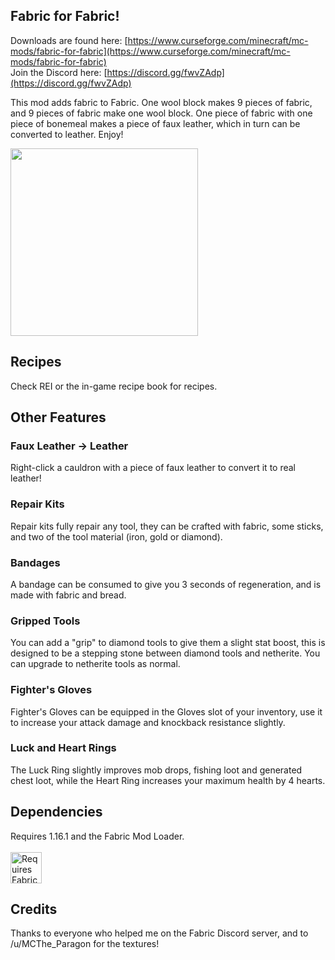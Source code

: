 ## Fabric for Fabric!
Downloads are found here: [https://www.curseforge.com/minecraft/mc-mods/fabric-for-fabric](https://www.curseforge.com/minecraft/mc-mods/fabric-for-fabric) <br>
Join the Discord here: [https://discord.gg/fwvZAdp](https://discord.gg/fwvZAdp)

This mod adds fabric to Fabric. One wool block makes 9 pieces of fabric, and 9 pieces of fabric make one wool block.
One piece of fabric with one piece of bonemeal makes a piece of faux leather, which in turn can be converted to leather. Enjoy!

<img src="2020-07-31_11.28.22.png" height="300">

## Recipes 
Check REI or the in-game recipe book for recipes.

## Other Features
### Faux Leather -> Leather
Right-click a cauldron with a piece of faux leather to convert it to real leather!
### Repair Kits
Repair kits fully repair any tool, they can be crafted with fabric, some sticks, and two of the tool material (iron, gold or diamond).
### Bandages
A bandage can be consumed to give you 3 seconds of regeneration, and is made with fabric and bread.
### Gripped Tools
You can add a "grip" to diamond tools to give them a slight stat boost, this is designed to be a stepping stone between diamond tools and netherite. You can upgrade to netherite tools as normal.
### Fighter's Gloves 
Fighter's Gloves can be equipped in the Gloves slot of your inventory, use it to increase your attack damage and knockback resistance slightly.
### Luck and Heart Rings
The Luck Ring slightly improves mob drops, fishing loot and generated chest loot, while the Heart Ring increases your maximum health by 4 hearts.

## Dependencies
Requires 1.16.1 and the Fabric Mod Loader. <br> <br> <img src="https://i.imgur.com/bTus4wH.png" alt="Requires Fabric API" height="50">

## Credits
Thanks to everyone who helped me on the Fabric Discord server, and to /u/MCThe_Paragon for the textures!
